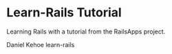 Learn-Rails Tutorial 
== 

Learning Rails with a tutorial from the RailsApps project.

Daniel Kehoe learn-rails
